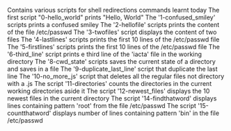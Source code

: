 Contains various scripts for shell redirections commands learnt today
The first script "0-hello_world" prints "Hello, World" 
The '1-confused_smiley' scripts prints a confused smiley
The '2-hellofile' scripts prints the content of the file /etc/passwd
The '3-twofiles' script displays the content of two files
The '4-lastlines' scripts  prints the first 10 lines of the /etc/passwd file
The '5-firstlines' scripts  prints the first 10 lines of the /etc/passwd file
The '6-third_line' script prints e third line of the 'iacta' file in the working directory
The '8-cwd_state' scripts saves the current state of a directory and saves in a file
The '9-duplicate_last_line' script that duplicate the last line
The '10-no_more_js' script that deletes all the regular files not directory with a .js
The script '11-directories' counts the directories in the current working directories aside it
The script '12-newest_files' displays the 10 newest files in the current directory
The script '14-findthatword' displays lines containing pattern 'root' from the file /etc/passwd
The script '15-countthatword' displays number of lines containing pattern 'bin' in the file /etc/passwd
